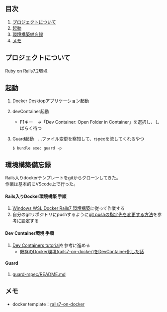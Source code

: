 ## 目次

1. [プロジェクトについて](#プロジェクトについて)
2. [起動](#起動)
3. [環境構築備忘録](#環境構築備忘録)
4. [メモ](#メモ)

<!-- プロジェクトについて -->
## プロジェクトについて

Ruby on Rails7.2環境

## 起動

1. Docker Desktopアプリケーション起動
2. devContainer起動
    - F1キー　→「Dev Container: Open Folder in Container」を選択し、しばらく待つ

3. Guard起動　…ファイル変更を察知して、rspecを流してくれるやつ
   ```
   $ bundle exec guard -p
   ```
## 環境構築備忘録
Rails入りdockerテンプレートをgitからクローンしてきた。 <br />
作業は基本的にVScode上で行った。 <br />

#### Rails入りDocker環境構築 手順
1. [Windows WSL Docker Rails7 環境構築](https://qiita.com/mt-blue-sou/items/47e76c37eebf5ad7e603)に従って作業する
2. 自分のgitリポジトリにpushするように[git pushの指定先を変更する方法](https://qiita.com/jun3030/items/beb4c071663799abc061)を参考に設定する <br />

#### Dev Container環境 手順
1. [Dev Containers tutorial](https://code.visualstudio.com/docs/devcontainers/tutorial)を参考に進める
    * [既存のDocker環境(rails7-on-docker)をDevContainer化した話](https://qiita.com/msuzuki_cellpromote/items/49e0d0c713d90b797940)

#### Guard
1. [guard-rspec/README.md](https://github.com/guard/guard-rspec/blob/master/README.md)

## メモ
* docker template：[rails7-on-docker](https://github.com/ryanwi/rails7-on-docker)